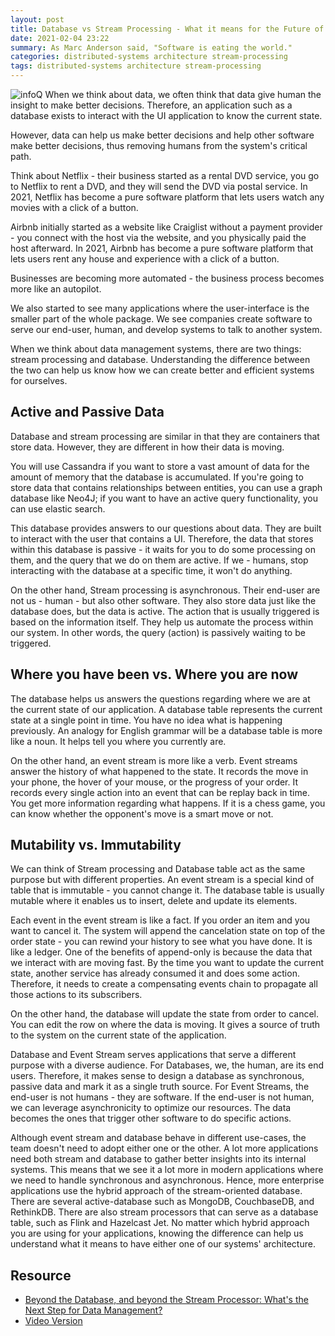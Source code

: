 ```yaml
---
layout: post
title: Database vs Stream Processing - What it means for the Future of Data Management
date: 2021-02-04 23:22
summary: As Marc Anderson said, "Software is eating the world."
categories: distributed-systems architecture stream-processing
tags: distributed-systems architecture stream-processing
---
```



![infoQ](https://res.infoq.com/articles/whats-the-next-step-for-data-management/en/resources/35image001-1605277240254.jpg)
When we think about data, we often think that data give human the insight to make better decisions. Therefore, an application such as a database exists to interact with the UI application to know the current state.

However, data can help us make better decisions and help other software make better decisions, thus removing humans from the system's critical path.

Think about Netflix - their business started as a rental DVD service, you go to Netflix to rent a DVD, and they will send the DVD via postal service. In 2021, Netflix has become a pure software platform that lets users watch any movies with a click of a button.

Airbnb initially started as a website like Craiglist without a payment provider - you connect with the host via the website, and you physically paid the host afterward. In 2021, Airbnb has become a pure software platform that lets users rent any house and experience with a click of a button.

Businesses are becoming more automated - the business process becomes more like an autopilot.

We also started to see many applications where the user-interface is the smaller part of the whole package. We see companies create software to serve our end-user, human, and develop systems to talk to another system.

When we think about data management systems, there are two things: stream processing and database. Understanding the difference between the two can help us know how we can create better and efficient systems for ourselves.

## Active and Passive Data
Database and stream processing are similar in that they are containers that store data. However, they are different in how their data is moving.

You will use Cassandra if you want to store a vast amount of data for the amount of memory that the database is accumulated. If you're going to store data that contains relationships between entities, you can use a graph database like Neo4J; if you want to have an active query functionality, you can use elastic search.

This database provides answers to our questions about data. They are built to interact with the user that contains a UI. Therefore, the data that stores within this database is passive - it waits for you to do some processing on them, and the query that we do on them are active. If we - humans, stop interacting with the database at a specific time, it won't do anything.

On the other hand, Stream processing is asynchronous. Their end-user are not us - human - but also other software. They also store data just like the database does, but the data is active. The action that is usually triggered is based on the information itself. They help us automate the process within our system. In other words, the query (action) is passively waiting to be triggered.


## Where you have been vs. Where you are now
The database helps us answers the questions regarding where we are at the current state of our application. A database table represents the current state at a single point in time. You have no idea what is happening previously. An analogy for English grammar will be a database table is more like a noun. It helps tell you where you currently are.


On the other hand, an event stream is more like a verb. Event streams answer the history of what happened to the state. It records the move in your phone, the hover of your mouse, or the progress of your order. It records every single action into an event that can be replay back in time. You get more information regarding what happens. If it is a chess game, you can know whether the opponent's move is a smart move or not.


## Mutability vs. Immutability
We can think of Stream processing and Database table act as the same purpose but with different properties. An event stream is a special kind of table that is immutable - you cannot change it. The database table is usually mutable where it enables us to insert, delete and update its elements.

Each event in the event stream is like a fact. If you order an item and you want to cancel it. The system will append the cancelation state on top of the order state - you can rewind your history to see what you have done. It is like a ledger. One of the benefits of append-only is because the data that we interact with are moving fast. By the time you want to update the current state, another service has already consumed it and does some action. Therefore, it needs to create a compensating events chain to propagate all those actions to its subscribers.

On the other hand, the database will update the state from order to cancel. You can edit the row on where the data is moving. It gives a source of truth to the system on the current state of the application. 

Database and Event Stream serves applications that serve a different purpose with a diverse audience. For Databases, we, the human, are its end users. Therefore, it makes sense to design a database as synchronous, passive data and mark it as a single truth source. For Event Streams, the end-user is not humans - they are software. If the end-user is not human, we can leverage asynchronicity to optimize our resources. The data becomes the ones that trigger other software to do specific actions. 

Although event stream and database behave in different use-cases, the team doesn't need to adopt either one or the other. A lot more applications need both stream and database to gather better insights into its internal systems. This means that we see it a lot more in modern applications where we need to handle synchronous and asynchronous.  Hence, more enterprise applications use the hybrid approach of the stream-oriented database. There are several active-database such as MongoDB, CouchbaseDB, and RethinkDB. There are also stream processors that can serve as a database table, such as Flink and Hazelcast Jet. No matter which hybrid approach you are using for your applications, knowing the difference can help us understand what it means to have either one of our systems' architecture.


## Resource
- [Beyond the Database, and beyond the Stream Processor: What's the Next Step for Data Management?](https://www.infoq.com/articles/whats-the-next-step-for-data-management/)
- [Video Version](https://www.youtube.com/watch?v=wTI6zj9Xbn4)


